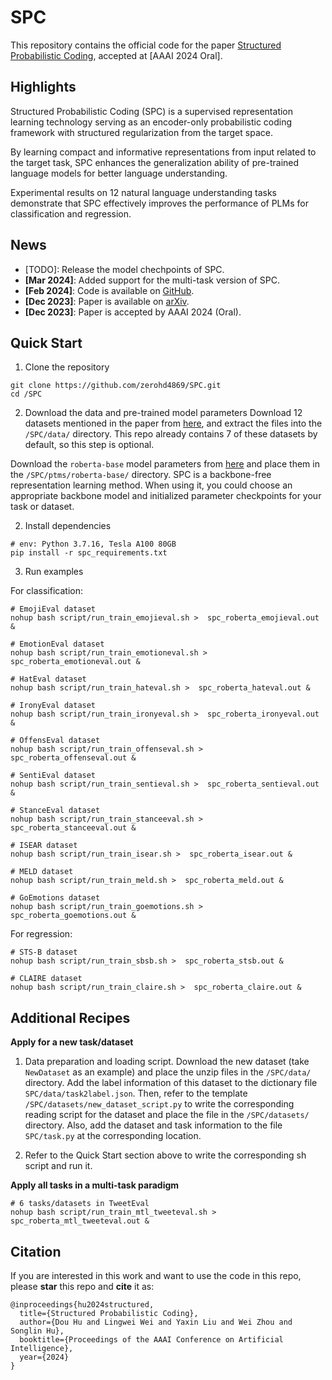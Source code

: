 # SPC

This repository contains the official code for the paper [Structured Probabilistic Coding](https://arxiv.org/abs/2312.13933), accepted at [AAAI 2024 Oral].

## Highlights

Structured Probabilistic Coding (SPC) is a supervised representation learning technology serving as an encoder-only probabilistic coding framework with structured regularization from the target space.

By learning compact and informative representations from input related to the target task, SPC enhances the generalization ability of pre-trained language models for better language understanding.

Experimental results on 12 natural language understanding tasks demonstrate that SPC effectively improves the performance of PLMs for classification and regression.

## News
- [TODO]: Release the model chechpoints of SPC.
- **[Mar 2024]**: Added support for the multi-task version of SPC.
- **[Feb 2024]**: Code is available on [GitHub](https://github.com/zerohd4869/SPC).
- **[Dec 2023]**: Paper is available on [arXiv](https://arxiv.org/abs/2312.13933).
- **[Dec 2023]**: Paper is accepted by AAAI 2024 (Oral).

## Quick Start

1. Clone the repository
```
git clone https://github.com/zerohd4869/SPC.git
cd /SPC
```

2. Download the data and pre-trained model parameters
Download 12 datasets mentioned in the paper from [here](https://drive.google.com/file/d/161eu3T7XS-DUl57pQUgtvYG6eGBwLM5H/view?usp=sharing), and extract the files into the `/SPC/data/` directory.
This repo already contains 7 of these datasets by default, so this step is optional.

Download the `roberta-base` model parameters from [here](https://huggingface.co/FacebookAI/roberta-base) and place them in the `/SPC/ptms/roberta-base/` directory.
SPC is a backbone-free representation learning method. When using it, you could choose an appropriate backbone model and initialized parameter checkpoints for your task or dataset.

2. Install dependencies
``` 
# env: Python 3.7.16, Tesla A100 80GB
pip install -r spc_requirements.txt
```

3. Run examples

For classification:
```
# EmojiEval dataset
nohup bash script/run_train_emojieval.sh >  spc_roberta_emojieval.out &

# EmotionEval dataset
nohup bash script/run_train_emotioneval.sh >  spc_roberta_emotioneval.out &

# HatEval dataset
nohup bash script/run_train_hateval.sh >  spc_roberta_hateval.out &

# IronyEval dataset
nohup bash script/run_train_ironyeval.sh >  spc_roberta_ironyeval.out &

# OffensEval dataset
nohup bash script/run_train_offenseval.sh >  spc_roberta_offenseval.out &

# SentiEval dataset
nohup bash script/run_train_sentieval.sh >  spc_roberta_sentieval.out &

# StanceEval dataset
nohup bash script/run_train_stanceeval.sh >  spc_roberta_stanceeval.out &

# ISEAR dataset
nohup bash script/run_train_isear.sh >  spc_roberta_isear.out &

# MELD dataset
nohup bash script/run_train_meld.sh >  spc_roberta_meld.out &

# GoEmotions dataset
nohup bash script/run_train_goemotions.sh >  spc_roberta_goemotions.out &
```

For regression:
```
# STS-B dataset
nohup bash script/run_train_sbsb.sh >  spc_roberta_stsb.out &

# CLAIRE dataset
nohup bash script/run_train_claire.sh >  spc_roberta_claire.out &
```

## Additional Recipes

**Apply for a new task/dataset**
1. Data preparation and loading script. Download the new dataset (take `NewDataset` as an example) and place the unzip files in the `/SPC/data/` directory. Add the label information of this dataset to the dictionary file `SPC/data/task2label.json`.
Then, refer to the template `/SPC/datasets/new_dataset_script.py` to write the corresponding reading script for the dataset and place the file in the `/SPC/datasets/` directory. Also, add the dataset and task information to the file `SPC/task.py` at the corresponding location.

2. Refer to the Quick Start section above to write the corresponding sh script and run it.

**Apply all tasks in a multi-task paradigm**

```
# 6 tasks/datasets in TweetEval
nohup bash script/run_train_mtl_tweeteval.sh >  spc_roberta_mtl_tweeteval.out &
```

## Citation

If you are interested in this work and want to use the code in this repo, please **star** this repo and **cite** it as:

```
@inproceedings{hu2024structured,
  title={Structured Probabilistic Coding},
  author={Dou Hu and Lingwei Wei and Yaxin Liu and Wei Zhou and Songlin Hu},
  booktitle={Proceedings of the AAAI Conference on Artificial Intelligence},
  year={2024}
}
```